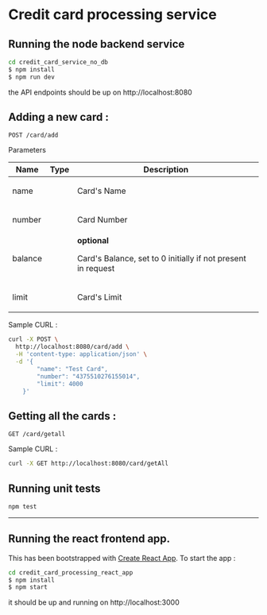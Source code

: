 # Credit card processing service 

## Running the node backend service

```sh
cd credit_card_service_no_db
$ npm install
$ npm run dev
```
the API endpoints should be up on http://localhost:8080

## Adding a new card :

	POST /card/add

Parameters

| Name    | Type      | Description                          |
|---------|-----------|--------------------------------------|
| name			| 			|  <p>Card's Name</p>							|
| number			| 			|  <p>Card Number</p>							|
| balance			| 			|  **optional** <p>Card's Balance, set to 0 initially if not present in request</p>							|
| limit			| 			|  <p>Card's Limit</p>							|

Sample CURL :
```sh
curl -X POST \
  http://localhost:8080/card/add \
  -H 'content-type: application/json' \
  -d '{
        "name": "Test Card",
        "number": "4375510276155014",
        "limit": 4000
    }'
```

## Getting all the cards :

	GET /card/getall

Sample CURL :
```sh
curl -X GET http://localhost:8080/card/getAll 
```

## Running unit tests

```sh
npm test
```

* * *
## Running the react frontend app.

This has been bootstrapped with [Create React App](https://github.com/facebook/create-react-app). To start the app :

```sh
cd credit_card_processing_react_app
$ npm install
$ npm start
```

it should be up and running on http://localhost:3000
